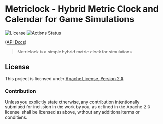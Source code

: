 # Metriclock - Hybrid Metric Clock and Calendar for Game Simulations

[![License](https://img.shields.io/badge/License-Apache%202.0-blue.svg)](https://opensource.org/licenses/Apache-2.0)
[![Actions Status](https://github.com/RoguishStudios/metriclock/actions/workflows/ci.yml/badge.svg)](https://github.com/RoguishStudios/metriclock/actions)

([API Docs])

> Metriclock is a simple hybrid metric clock for simulations. 

## License

This project is licensed under [Apache License, Version 2.0](http://www.apache.org/licenses/LICENSE-2.0).

### Contribution

Unless you explicitly state otherwise, any contribution intentionally submitted for inclusion in the work by you, as 
defined in the Apache-2.0 license, shall be licensed as above, without any additional terms or conditions.

[API Docs]: https://RoguishStudios.github.io/metriclock/